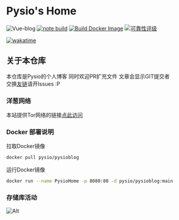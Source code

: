# Pysio's Home
![Vue-blog](https://socialify.git.ci/pysio2007/Vue-blog/image?description=1&descriptionEditable=Pysio%27s%20Home%20%E4%B8%80%E4%B8%AA%E6%B8%A9%E6%9A%96%E7%9A%84%E5%AE%B6&forks=1&language=1&name=1&owner=1&pattern=Circuit%20Board&pulls=1&stargazers=1&theme=Auto)
[![note build](https://github.com/pysio2007/Vue-blog/actions/workflows/bulid-server.yml/badge.svg)](https://github.com/pysio2007/Vue-blog/actions/workflows/bulid-server.yml)
[![Build Docker Image](https://github.com/pysio2007/Vue-blog/actions/workflows/bulid-docker.yml/badge.svg)](https://github.com/pysio2007/Vue-blog/actions/workflows/bulid-docker.yml)
[![可靠性评级](https://sonarqube.pysio.online/api/project_badges/measure?project=pysio2007_Vue-blog_4ce9d341-7a3c-4327-8552-71bbe67bb1ca&metric=reliability_rating&token=sqb_136ab7accc7d12a217881f398f214de786ad6b55)](https://sonarqube.pysio.online/dashboard?id=pysio2007_Vue-blog_4ce9d341-7a3c-4327-8552-71bbe67bb1ca)
<!-- [![Coverage Status](https://coveralls.io/repos/github/pysio2007/Vue-blog/badge.svg?branch=main)](https://coveralls.io/github/pysio2007/Vue-blog?branch=main) -->
[![wakatime](https://wakatime.com/badge/user/a8344004-6b9a-4a56-8b71-e626b395781c/project/d910a3a5-e3e2-425e-be0f-175d36fa6d19.svg)](https://wakatime.com/badge/user/a8344004-6b9a-4a56-8b71-e626b395781c/project/d910a3a5-e3e2-425e-be0f-175d36fa6d19)     
## 关于本仓库

本仓库是Pysio的个人博客 同时欢迎PR扩充文件 文章会显示GIT提交者  
交换[友链](https://www.pysio.online/other/friends.html)请开Issues :P

### 洋葱网络

本站提供Tor网络的链接[点此访问](http://zwlvi475lpbann6njjdatf2zh7gkao3sdsqrejto6ldoxdvc4okwyqyd.onion/)

### Docker 部署说明

拉取Docker镜像

```bash
docker pull pysio/pysioblog
```
运行Docker镜像

```bash
docker run --name PysioHome -p 8080:80 -d pysio/pysioblog:main
```
### 存储库活动

![Alt](https://repobeats.axiom.co/api/embed/c9774154ac3dd3bf83f24df2cc5a5b688353e549.svg "Repobeats analytics image")